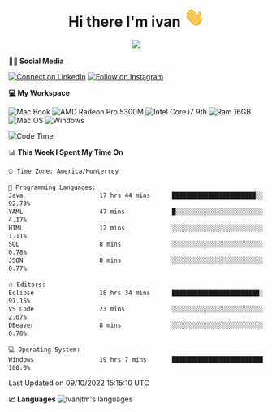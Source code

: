 <h1 align="center">Hi there I'm ivan <img src="https://raw.githubusercontent.com/ABSphreak/ABSphreak/master/gifs/Hi.gif" width="40px" /></h1>
<div align="center">
<img src="http://github-readme-streak-stats.herokuapp.com?user=ivanjtm&hide_border=true&background=00000000&border=FFFFFF00&sideNums=A8A8A8&sideLabels=A8A8A8&currStreakNum=FFC93C&dates=A8A8A8)](https://git.io/streak-stats"/>
</div>

**👦🏻 Social Media**

[![Connect on LinkedIn](https://img.shields.io/badge/LinkedIn-%230077B5.svg?&style=flat-square&logo=linkedin&logoColor=white)](https://www.linkedin.com/in/ivanjtm)
[![Follow on Instagram](https://img.shields.io/badge/Instagram-E4405F?style=flat-square&logo=instagram&logoColor=white)](https://www.instagram.com/ivanjtm)

**💻 My Workspace**

![Mac Book](https://img.shields.io/badge/Apple-MacBook_Pro_2019-999999?style=flat-square&logo=apple&logoColor=white)
![AMD Radeon Pro 5300M](https://img.shields.io/badge/AMD-Radeon_Pro_5300M-ED1C24?style=flat-square&logo=amd&logoColor=white)
![Intel Core i7 9th](https://img.shields.io/badge/Intel-Core_i7_9th-0071C5?style=flat-square&logo=intel&logoColor=white)
![Ram 16GB](https://img.shields.io/badge/RAM-16GB-230071C5?style=flat-square&logoColor=white)
![Mac OS](https://img.shields.io/badge/Mac%20OS-000000?style=flat-square&logo=apple&logoColor=white)
![Windows](https://img.shields.io/badge/Windows-0078D6?style=flat-square&logo=windows&logoColor=white)


<!--START_SECTION:waka-->
![Code Time](http://img.shields.io/badge/Code%20Time-743%20hrs%2039%20mins-blue)

📊 **This Week I Spent My Time On** 

```text
⌚︎ Time Zone: America/Monterrey

💬 Programming Languages: 
Java                     17 hrs 44 mins      ███████████████████████░░   92.73% 
YAML                     47 mins             █░░░░░░░░░░░░░░░░░░░░░░░░   4.17% 
HTML                     12 mins             ░░░░░░░░░░░░░░░░░░░░░░░░░   1.11% 
SQL                      8 mins              ░░░░░░░░░░░░░░░░░░░░░░░░░   0.78% 
JSON                     8 mins              ░░░░░░░░░░░░░░░░░░░░░░░░░   0.77%

🔥 Editors: 
Eclipse                  18 hrs 34 mins      ████████████████████████░   97.15% 
VS Code                  23 mins             ░░░░░░░░░░░░░░░░░░░░░░░░░   2.07% 
DBeaver                  8 mins              ░░░░░░░░░░░░░░░░░░░░░░░░░   0.78%

💻 Operating System: 
Windows                  19 hrs 7 mins       █████████████████████████   100.0%

```


 Last Updated on 09/10/2022 15:15:10 UTC
<!--END_SECTION:waka-->
**📈 Languages**
 ![ivanjtm's languages](https://wakatime.com/share/@ivanjtm/a32f83c6-d0c9-49a4-a5ae-d0440b950377.svg)
